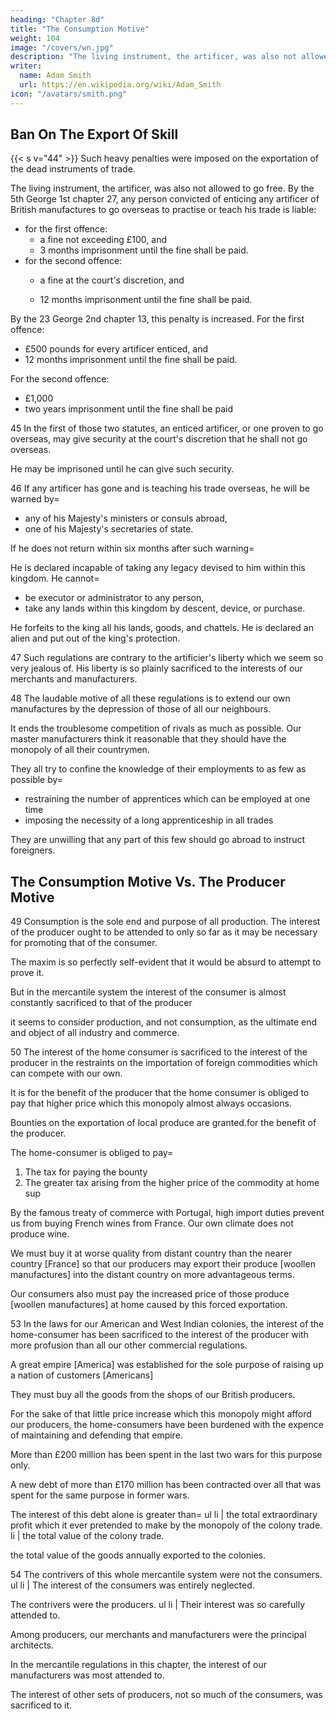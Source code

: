 ```yaml
---
heading: "Chapter 8d"
title: "The Consumption Motive"
weight: 104
image: "/covers/wn.jpg"
description: "The living instrument, the artificer, was also not allowed to go free as proven by the 5th George 1st chapter 27"
writer:
  name: Adam Smith
  url: https://en.wikipedia.org/wiki/Adam_Smith
icon: "/avatars/smith.png"
---
```




## Ban On The Export Of Skill

{{< s v="44" >}} Such heavy penalties were imposed on the exportation of the dead instruments of trade.

The living instrument, the artificer, was also not allowed to go free.
By the 5th George 1st chapter 27, any person convicted of enticing any artificer of British manufactures to go overseas to practise or teach his trade is liable:
- for the first offence:
  - a fine not exceeding £100, and
  - 3 months imprisonment until the fine shall be paid.
- for the second offence:
  - a fine at the court's discretion, and

  - 12 months imprisonment until the fine shall be paid.


By the 23 George 2nd chapter 13, this penalty is increased.
For the first offence:
- £500 pounds for every artificer enticed, and
- 12 months imprisonment until the fine shall be paid.

For the second offence: 
- £1,000
- two years imprisonment until the fine shall be paid

45 In the first of those two statutes, an enticed artificer, or one proven to go overseas, may give security at the court's discretion that he shall not go overseas.

He may be imprisoned until he can give such security.

46 If any artificer has gone and is teaching his trade overseas, he will be warned by= 
- any of his Majesty's ministers or consuls abroad,
- one of his Majesty's secretaries of state.

If he does not return within six months after such warning= 

He is declared incapable of taking any legacy devised to him within this kingdom. He cannot= 
- be executor or administrator to any person,
- take any lands within this kingdom by descent, device, or purchase.

He forfeits to the king all his lands, goods, and chattels. He is declared an alien and put out of the king's protection.

47 Such regulations are contrary to the artificier's liberty which we seem so very jealous of. His liberty is so plainly sacrificed to the interests of our merchants and manufacturers. 

48 The laudable motive of all these regulations is to extend our own manufactures by the depression of those of all our neighbours.

It ends the troublesome competition of rivals as much as possible. Our master manufacturers think it reasonable that they should have the monopoly of all their countrymen.

They all try to confine the knowledge of their employments to as few as possible by= 
- restraining the number of apprentices which can be employed at one time
- imposing the necessity of a long apprenticeship in all trades

They are unwilling that any part of this few should go abroad to instruct foreigners. 


## The Consumption Motive Vs. The Producer Motive

49 Consumption is the sole end and purpose of all production. The interest of the producer ought to be attended to only so far as it may be necessary for promoting that of the consumer.

The maxim is so perfectly self-evident that it would be absurd to attempt to prove it.

But in the mercantile system the interest of the consumer is almost constantly sacrificed to that of the producer

it seems to consider production, and not consumption, as the ultimate end and object of all industry and commerce.

50 The interest of the home consumer is sacrificed to the interest of the producer in the restraints on the importation of foreign commodities which can compete with our own. 

It is for the benefit of the producer that the home consumer is obliged to pay that higher price which this monopoly almost always occasions. 

Bounties on the exportation of local produce are granted.for the benefit of the producer. 

The home-consumer is obliged to pay= 
1. The tax for paying the bounty
2. The greater tax arising from the higher price of the commodity at home sup

By the famous treaty of commerce with Portugal, high import duties prevent us from buying French wines from France. Our own climate does not produce wine. 

We must buy it at worse quality from distant country than the nearer country [France] so that our producers may export their produce [woollen manufactures] into the distant country on more advantageous terms. 

Our consumers also must pay the increased price of those produce [woollen manufactures] at home caused by this forced exportation. 

53 In the laws for our American and West Indian colonies, the interest of the home-consumer has been sacrificed to the interest of the producer with more profusion than all our other commercial regulations.

A great empire [America] was established for the sole purpose of raising up a nation of customers [Americans]

They must buy all the goods from the shops of our British producers.

For the sake of that little price increase which this monopoly might afford our producers, the home-consumers have been burdened with the expence of maintaining and defending that empire. 

More than £200 million has been spent in the last two wars for this purpose only. 

A new debt of more than £170 million has been contracted over all that was spent for the same purpose in former wars.

The interest of this debt alone is greater than=  ul li | the total extraordinary profit which it ever pretended to make by the monopoly of the colony trade. li | the total value of the colony trade.

the total value of the goods annually exported to the colonies. 

54 The contrivers of this whole mercantile system were not the consumers. ul li | The interest of the consumers was entirely neglected.

The contrivers were the producers. ul li | Their interest was so carefully attended to. 

Among producers, our merchants and manufacturers were the principal architects.

In the mercantile regulations in this chapter, the interest of our manufacturers was most attended to.

The interest of other sets of producers, not so much of the consumers, was sacrificed to it.